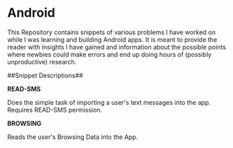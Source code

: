 # Android
This Repository contains snippets of various problems I have worked on while I was learning and building Android apps. It is meant to provide the reader with insights I have gained and information about the possible points where newbies could make errors and end up doing hours of (possibly unproductive) research.

##Snippet Descriptions##

**READ-SMS**

Does the simple task of importing a user's text messages into the app. Requires READ-SMS permission.

**BROWSING**

Reads the user's Browsing Data into the App.
